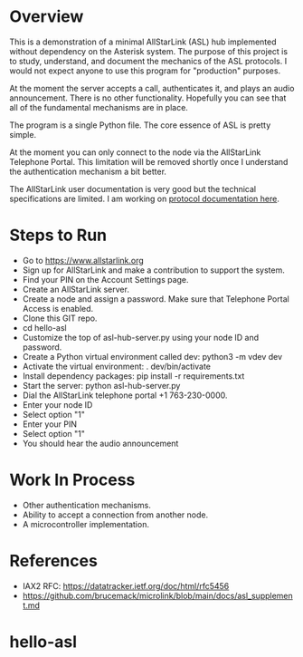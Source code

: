 Overview
========

This is a demonstration of a minimal AllStarLink (ASL) hub implemented 
without dependency on the Asterisk system. The purpose of this project
is to study, understand, and document the mechanics of the ASL protocols.
I would not expect anyone to use this program for "production" purposes.

At the moment the server accepts a call, authenticates it, and plays an 
audio announcement. There is no other functionality. Hopefully you 
can see that all of the fundamental mechanisms are in place.

The program is a single Python file. The core essence of ASL is pretty simple.

At the moment you can only connect to the node via the AllStarLink Telephone
Portal. This limitation will be removed shortly once I understand the 
authentication mechanism a bit better.

The AllStarLink user documentation is very good but the technical specifications
are limited. I am working on [protocol documentation here](https://github.com/brucemack/microlink/blob/main/docs/asl_supplement.md).

Steps to Run
============

* Go to https://www.allstarlink.org
* Sign up for AllStarLink and make a contribution to support the system.
* Find your PIN on the Account Settings page.
* Create an AllStarLink server.
* Create a node and assign a password. Make sure that Telephone Portal Access is enabled.
* Clone this GIT repo.
* cd hello-asl
* Customize the top of asl-hub-server.py using your node ID and password.
* Create a Python virtual environment called dev: 
        python3 -m vdev dev
* Activate the virtual environment:
        . dev/bin/activate
* Install dependency packages:
        pip install -r requirements.txt
* Start the server:
        python asl-hub-server.py
* Dial the AllStarLink telephone portal +1 763-230-0000.
* Enter your node ID
* Select option "1"
* Enter your PIN 
* Select option "1"
* You should hear the audio announcement

Work In Process
===============

* Other authentication mechanisms.
* Ability to accept a connection from another node.
* A microcontroller implementation.

References
==========

* IAX2 RFC: https://datatracker.ietf.org/doc/html/rfc5456
* https://github.com/brucemack/microlink/blob/main/docs/asl_supplement.md
# hello-asl
